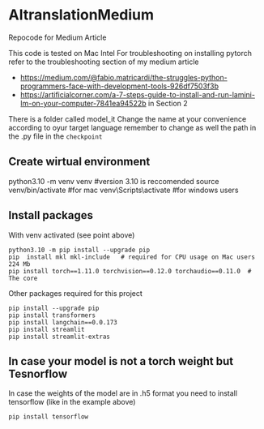 # AItranslationMedium
Repocode for Medium Article

This code is tested on Mac Intel
For troubleshooting on installing pytorch refer to the troubleshooting section of my medium article
- https://medium.com/@fabio.matricardi/the-struggles-python-programmers-face-with-development-tools-926df7503f3b
- https://artificialcorner.com/a-7-steps-guide-to-install-and-run-lamini-lm-on-your-computer-7841ea94522b in Section 2

There is a folder called model_it
Change the name at your convenience according to oyur target language
remember to change as well the path in the .py file  in  the `checkpoint`
## Create wirtual environment
python3.10 -m venv venv  #version 3.10 is reccomended
source venv/bin/activate #for mac
venv\Scripts\activate  #for windows users

## Install packages
With venv activated (see point above)<br>
```
python3.10 -m pip install --upgrade pip
pip  install mkl mkl-include   # required for CPU usage on Mac users  224 Mb
pip install torch==1.11.0 torchvision==0.12.0 torchaudio==0.11.0  # The core 
```

Other packages required for this project

```
pip install --upgrade pip
pip install transformers
pip install langchain==0.0.173
pip install streamlit
pip install streamlit-extras
```

## In case your model is not a torch weight but Tesnorflow
In case the weights of the model are in .h5 format you need to install tensorflow (like in the example above)
```
pip install tensorflow
```



